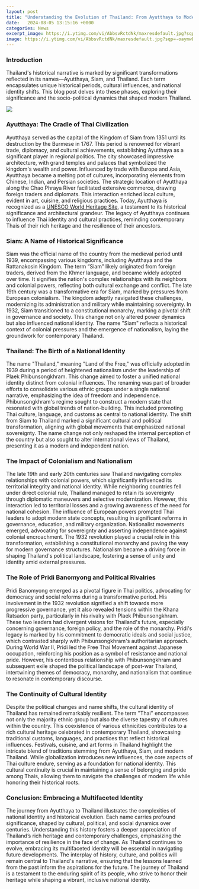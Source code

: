 ```yaml
---
layout: post
title: "Understanding the Evolution of Thailand: From Ayutthaya to Modern Identity"
date:   2024-08-05 13:15:16 +0000
categories: News
excerpt_image: https://i.ytimg.com/vi/AbbsvRctdNk/maxresdefault.jpg?sqp=-oaymwEmCIAKENAF8quKqQMa8AEB-AGQB4AC0AWKAgwIABABGBsgQyh_MA8=&amp;rs=AOn4CLCOpCamTumu6IUOaW4vI0mvVp1Juw
image: https://i.ytimg.com/vi/AbbsvRctdNk/maxresdefault.jpg?sqp=-oaymwEmCIAKENAF8quKqQMa8AEB-AGQB4AC0AWKAgwIABABGBsgQyh_MA8=&amp;rs=AOn4CLCOpCamTumu6IUOaW4vI0mvVp1Juw
---
```


### Introduction
Thailand's historical narrative is marked by significant transformations reflected in its names—Ayutthaya, Siam, and Thailand. Each term encapsulates unique historical periods, cultural influences, and national identity shifts. This blog post delves into these phases, exploring their significance and the socio-political dynamics that shaped modern Thailand.

![](https://i.ytimg.com/vi/AbbsvRctdNk/maxresdefault.jpg?sqp=-oaymwEmCIAKENAF8quKqQMa8AEB-AGQB4AC0AWKAgwIABABGBsgQyh_MA8=&amp;rs=AOn4CLCOpCamTumu6IUOaW4vI0mvVp1Juw)
### Ayutthaya: The Cradle of Thai Civilization
Ayutthaya served as the capital of the Kingdom of Siam from 1351 until its destruction by the Burmese in 1767. This period is renowned for vibrant trade, diplomacy, and cultural achievements, establishing Ayutthaya as a significant player in regional politics. The city showcased impressive architecture, with grand temples and palaces that symbolized the kingdom's wealth and power. Influenced by trade with Europe and Asia, Ayutthaya became a melting pot of cultures, incorporating elements from Chinese, Indian, and Persian societies.
The strategic location of Ayutthaya along the Chao Phraya River facilitated extensive commerce, drawing foreign traders and diplomats. This interaction enriched local culture, evident in art, cuisine, and religious practices. Today, Ayutthaya is recognized as a [UNESCO World Heritage Site](https://fr.edu.vn/en/UNESCO_World_Heritage_Site), a testament to its historical significance and architectural grandeur. The legacy of Ayutthaya continues to influence Thai identity and cultural practices, reminding contemporary Thais of their rich heritage and the resilience of their ancestors.
### Siam: A Name of Historical Significance
Siam was the official name of the country from the medieval period until 1939, encompassing various kingdoms, including Ayutthaya and the Rattanakosin Kingdom. The term “Siam” likely originated from foreign traders, derived from the Khmer language, and became widely adopted over time. It signifies the nation's complex relationships with its neighbors and colonial powers, reflecting both cultural exchange and conflict.
The late 19th century was a transformative era for Siam, marked by pressures from European colonialism. The kingdom adeptly navigated these challenges, modernizing its administration and military while maintaining sovereignty. In 1932, Siam transitioned to a constitutional monarchy, marking a pivotal shift in governance and society. This change not only altered power dynamics but also influenced national identity. The name "Siam" reflects a historical context of colonial pressures and the emergence of nationalism, laying the groundwork for contemporary Thailand.
### Thailand: The Birth of a National Identity
The name "Thailand," meaning "Land of the Free," was officially adopted in 1939 during a period of heightened nationalism under the leadership of Plaek Phibunsongkhram. This change aimed to foster a unified national identity distinct from colonial influences. The renaming was part of broader efforts to consolidate various ethnic groups under a single national narrative, emphasizing the idea of freedom and independence.
Phibunsongkhram's regime sought to construct a modern state that resonated with global trends of nation-building. This included promoting Thai culture, language, and customs as central to national identity. The shift from Siam to Thailand marked a significant cultural and political transformation, aligning with global movements that emphasized national sovereignty. The name change not only reshaped the internal perception of the country but also sought to alter international views of Thailand, presenting it as a modern and independent nation.
### The Impact of Colonialism and Nationalism
The late 19th and early 20th centuries saw Thailand navigating complex relationships with colonial powers, which significantly influenced its territorial integrity and national identity. While neighboring countries fell under direct colonial rule, Thailand managed to retain its sovereignty through diplomatic maneuvers and selective modernization. However, this interaction led to territorial losses and a growing awareness of the need for national cohesion.
The influence of European powers prompted Thai leaders to adopt modern state concepts, resulting in significant reforms in governance, education, and military organization. Nationalist movements emerged, advocating for sovereignty and asserting independence against colonial encroachment. The 1932 revolution played a crucial role in this transformation, establishing a constitutional monarchy and paving the way for modern governance structures. Nationalism became a driving force in shaping Thailand's political landscape, fostering a sense of unity and identity amid external pressures.
### The Role of Pridi Banomyong and Political Rivalries
Pridi Banomyong emerged as a pivotal figure in Thai politics, advocating for democracy and social reforms during a transformative period. His involvement in the 1932 revolution signified a shift towards more progressive governance, yet it also revealed tensions within the Khana Ratsadon party, particularly in his rivalry with Plaek Phibunsongkhram. These two leaders had divergent visions for Thailand's future, especially concerning governance, foreign policy, and the role of the monarchy.
Pridi's legacy is marked by his commitment to democratic ideals and social justice, which contrasted sharply with Phibunsongkhram's authoritarian approach. During World War II, Pridi led the Free Thai Movement against Japanese occupation, reinforcing his position as a symbol of resistance and national pride. However, his contentious relationship with Phibunsongkhram and subsequent exile shaped the political landscape of post-war Thailand, intertwining themes of democracy, monarchy, and nationalism that continue to resonate in contemporary discourse.
### The Continuity of Cultural Identity
Despite the political changes and name shifts, the cultural identity of Thailand has remained remarkably resilient. The term "Thai" encompasses not only the majority ethnic group but also the diverse tapestry of cultures within the country. This coexistence of various ethnicities contributes to a rich cultural heritage celebrated in contemporary Thailand, showcasing traditional customs, languages, and practices that reflect historical influences.
Festivals, cuisine, and art forms in Thailand highlight the intricate blend of traditions stemming from Ayutthaya, Siam, and modern Thailand. While globalization introduces new influences, the core aspects of Thai culture endure, serving as a foundation for national identity. This cultural continuity is crucial in maintaining a sense of belonging and pride among Thais, allowing them to navigate the challenges of modern life while honoring their historical roots.
### Conclusion: Embracing a Multifaceted Identity
The journey from Ayutthaya to Thailand illustrates the complexities of national identity and historical evolution. Each name carries profound significance, shaped by cultural, political, and social dynamics over centuries. Understanding this history fosters a deeper appreciation of Thailand’s rich heritage and contemporary challenges, emphasizing the importance of resilience in the face of change.
As Thailand continues to evolve, embracing its multifaceted identity will be essential in navigating future developments. The interplay of history, culture, and politics will remain central to Thailand's narrative, ensuring that the lessons learned from the past inform the aspirations for the future. The journey of Thailand is a testament to the enduring spirit of its people, who strive to honor their heritage while shaping a vibrant, inclusive national identity.